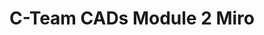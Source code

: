 ---
title: C-Team CADs Module 2 Miro
redirect_to: https://miro.com/app/board/uXjVMGZyF8A=/?share_link_id=5052481312
redirect_from: 
  - /M2Miro
  - /m2miro
---